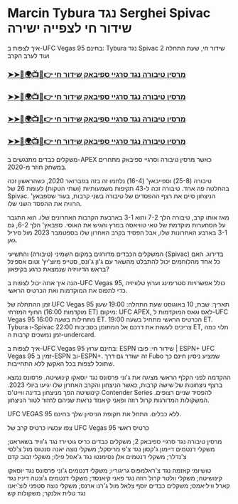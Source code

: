 #  Marcin Tybura נגד Serghei Spivac שידור חי לצפייה ישירה

איך לצפות ב-UFC Vegas 95 בחינם: Tybura נגד Spivac 2 שידור חי, שעת התחלה ועוד לערב הקרב

<h3><a href="https://cutt.ly/MecUE7J2">➤➤🔴🌍📺📱👉 מרסין טיבורה נגד סרגיי ספיבאק שידור חי</a></h3>

<h3><a href="https://cutt.ly/MecUE7J2">➤➤🔴🌍📺📱👉 מרסין טיבורה נגד סרגיי ספיבאק שידור חי</a></h3>

<h3><a href="https://cutt.ly/MecUE7J2">➤➤🔴🌍📺📱👉 מרסין טיבורה נגד סרגיי ספיבאק שידור חי</a></h3>

<h3><a href="https://cutt.ly/MecUE7J2">➤➤🔴🌍📺📱👉 מרסין טיבורה נגד סרגיי ספיבאק שידור חי</a></h3>

משקלים כבדים מתנגשים ב-APEX כאשר מרסין טיבורה וסרגיי ספיבאק מתחרים במשחק חוזר מ-2020.

טיבורה (25-8) וספייבאץ' (16-4) נלחמו זה בזה בפברואר 2020, כשהראשון זכה בהחלטה פה אחד. טיבורה זכה ל-43 תקיפות משמעותיות (ושתי הטקות) לעומת 26 של Spivac. הניצחון סיים את רצף ההפסדים של טיבורה בשני קרבות, בעוד שספבאץ' הרוויח את ההפסד השני שלו.

מאז אותו קרב, טיבורה הלך 7-2 והוא 3-1 בארבעת הקרבות האחרונים שלו. הוא התגבר על הסתערות מוקדמת של טאי טוויאסה במרץ והגיש את האוסי. ספבאץ' הלך 6-2, גם 3-1 בארבע האחרונות שלו, אבל הפסיד בקרב האחרון שלו בספטמבר 2023 מול סיריל גאן.

המשקלים הכבדים מדורגים במקום השמיני (טיבורה) והתשיעי (Spivac) בדירוג. האם כל אחד מהלוחמים יכול להתבלט מהשאר עם ג'ון ג'ונס, סטייפ מיוצ'יץ' וטום אספינל בראש הדיוויזיה שנמצאת כרגע בקיפאון?

הנה איך אתה יכול לצפות ב-UFC Vegas 95, כולל אפשרויות סטרימינג וערוץ טלוויזיה כדי לתפוס את המוקדמות ואת הכרטיס הראשי.

זמן ההתחלה של UFC Vegas 95
תאריך:  שבת, 10 באוגוסט
שעת התחלה: 19:00 שעון החוף המזרחי (מוקדמות 16:00 ET)
מיקום:  UFC APEX, לאס וגאס
המוקדמות ל-UFC Vegas 95 מתחילות בשעה 16:00 ET. הכרטיס הראשי מתחיל בשעה 19:00 ET. Tybura ו-Spivac צריכים לעשות את דרכם אל המתומן בסביבות 22:00 ET, תלוי כמה זמן נמשכים קרבות ה-undercard.

איך לצפות ב-UFC Vegas 95 בחינם
ערוץ:  ESPN
שידור חי:  פובו  |  ESPN+
UFC Vegas 95 זמין ב-ESPN וב-ESPN+. זה ישודר גם דרך  Fubo  שמציע  ניסיון חינם  כך שתוכל לצפות בכל האקשן ללא התחייבות. 

ההקדמה לפני הקלף הראשי מציגה את ג'וני פרסונס נגד יוסאקו קינושיטה. פרסונס נמצא ברצף ניצחונות של שישה קרבות, כאשר הניצחון והקרב האחרון שלו יגיעו ביולי 2023. קינושיטה הפך מניצחון בדינה ווייט'ס Contender Series להפסיד שניים רצופים. המשקולות המדורגות קרול רוזה ופאני קיאנזד נראות שניהם לחזור לטור הניצחון. 


UFC VEGAS 95 ללא כבלים. התחל את תקופת הניסיון שלך בחינם.

צפו עכשיו
כרטיס קרב של UFC Vegas 95
כרטיס ראשי

מרסין טיבורה נגד סרגיי ספיבאק 2; משקלים כבדים
כריס גוטיירז נגד ג'וויד בשאראט; משקלי דנטמים
דיימון ג'קסון נגד צ'פ מריסקל; משקלי נוצה
יאנה סנטוס מול צ'לסי צ'נדלר; משקלי דנטמים
אלן נסימנטו נגד ג'אפל פילו; משקלי זבוב
קדם

טושיומי קאזמה נגד צ'ראלמפוס גריגוריו; משקלי דנטמים
ג'וני פרסונס נגד יוסאקו קינושיטה; משקלי וולטר
קרול רוזה נגד פאני קיאנסד; משקלי דנטמים
ג'ונטה דיניז נגד קארל וויליאמס; משקלים כבדים
יוסף צלאל מול ג'רנו ארנס; משקלי נוצה
סטפני לוצ'יאנו נגד טלית אלנקר; משקולות קש
